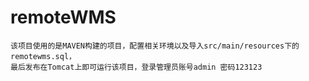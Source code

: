 # remoteWMS
	该项目使用的是MAVEN构建的项目，配置相关环境以及导入src/main/resources下的remotewms.sql，
	最后发布在Tomcat上即可运行该项目，登录管理员账号admin 密码123123